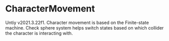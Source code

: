 # CharacterMovement

Untiy v2021.3.22f1.
Сharacter movement is based on the Finite-state machine.
Check sphere system helps switch states based on which collider the character is interacting with.

